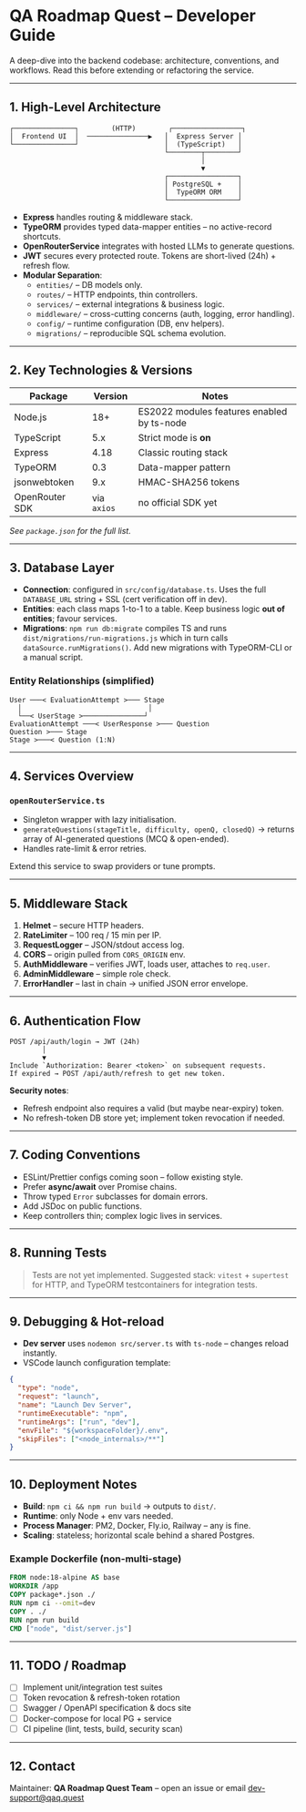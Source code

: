 # QA Roadmap Quest – Developer Guide

A deep-dive into the backend codebase: architecture, conventions, and workflows. Read this before extending or refactoring the service.

---

## 1. High-Level Architecture

```
┌───────────────┐        (HTTP)        ┌─────────────────┐
│  Frontend UI  │  ───────────────▶   │  Express Server │
└───────────────┘                     │  (TypeScript)   │
                                      └────────┬────────┘
                                               │
                                               ▼
                                      ┌─────────────────┐
                                      │ PostgreSQL +    │
                                      │  TypeORM ORM    │
                                      └─────────────────┘
```

* **Express** handles routing & middleware stack.
* **TypeORM** provides typed data-mapper entities – no active-record shortcuts.
* **OpenRouterService** integrates with hosted LLMs to generate questions.
* **JWT** secures every protected route. Tokens are short-lived (24h) + refresh flow.
* **Modular Separation**:
  * `entities/` – DB models only.
  * `routes/` – HTTP endpoints, thin controllers.
  * `services/` – external integrations & business logic.
  * `middleware/` – cross-cutting concerns (auth, logging, error handling).
  * `config/` – runtime configuration (DB, env helpers).
  * `migrations/` – reproducible SQL schema evolution.

---

## 2. Key Technologies & Versions

| Package | Version | Notes |
|---------|---------|-------|
| Node.js | 18+ | ES2022 modules features enabled by ts-node |
| TypeScript | 5.x | Strict mode is **on** |
| Express | 4.18 | Classic routing stack |
| TypeORM | 0.3 | Data-mapper pattern |
| jsonwebtoken | 9.x | HMAC-SHA256 tokens |
| OpenRouter SDK | via `axios` | no official SDK yet |

*See `package.json` for the full list.*

---

## 3. Database Layer

* **Connection**: configured in `src/config/database.ts`. Uses the full `DATABASE_URL` string + SSL (cert verification off in dev).
* **Entities**: each class maps 1-to-1 to a table. Keep business logic **out of entities**; favour services.
* **Migrations**: `npm run db:migrate` compiles TS and runs `dist/migrations/run-migrations.js` which in turn calls `dataSource.runMigrations()`. Add new migrations with TypeORM-CLI or a manual script.

### Entity Relationships (simplified)

```
User ───< EvaluationAttempt >─── Stage
  │                               │
  └──< UserStage >───────────────┘
EvaluationAttempt ───< UserResponse >─── Question
Question >─── Stage
Stage >───< Question (1:N)
```

---

## 4. Services Overview

### `openRouterService.ts`
* Singleton wrapper with lazy initialisation.
* `generateQuestions(stageTitle, difficulty, openQ, closedQ)` → returns array of AI-generated questions (MCQ & open-ended).
* Handles rate-limit & error retries.

Extend this service to swap providers or tune prompts.

---

## 5. Middleware Stack

1. **Helmet** – secure HTTP headers.
2. **RateLimiter** – 100 req / 15 min per IP.
3. **RequestLogger** – JSON/stdout access log.
4. **CORS** – origin pulled from `CORS_ORIGIN` env.
5. **AuthMiddleware** – verifies JWT, loads user, attaches to `req.user`.
6. **AdminMiddleware** – simple role check.
7. **ErrorHandler** – last in chain → unified JSON error envelope.

---

## 6. Authentication Flow

```
POST /api/auth/login → JWT (24h)
        │
        ▼
Include `Authorization: Bearer <token>` on subsequent requests.
If expired → POST /api/auth/refresh to get new token.
```

**Security notes**:
* Refresh endpoint also requires a valid (but maybe near-expiry) token.
* No refresh-token DB store yet; implement token revocation if needed.

---

## 7. Coding Conventions

* ESLint/Prettier configs coming soon – follow existing style.
* Prefer **async/await** over Promise chains.
* Throw typed `Error` subclasses for domain errors.
* Add JSDoc on public functions.
* Keep controllers thin; complex logic lives in services.

---

## 8. Running Tests

> Tests are not yet implemented. Suggested stack: `vitest` + `supertest` for HTTP, and TypeORM testcontainers for integration tests.

---

## 9. Debugging & Hot-reload

* **Dev server** uses `nodemon src/server.ts` with `ts-node` – changes reload instantly.
* VSCode launch configuration template:

```json
{
  "type": "node",
  "request": "launch",
  "name": "Launch Dev Server",
  "runtimeExecutable": "npm",
  "runtimeArgs": ["run", "dev"],
  "envFile": "${workspaceFolder}/.env",
  "skipFiles": ["<node_internals>/**"]
}
```

---

## 10. Deployment Notes

* **Build**: `npm ci && npm run build` → outputs to `dist/`.
* **Runtime**: only Node + env vars needed.
* **Process Manager**: PM2, Docker, Fly.io, Railway – any is fine.
* **Scaling**: stateless; horizontal scale behind a shared Postgres.

### Example Dockerfile (non-multi-stage)

```dockerfile
FROM node:18-alpine AS base
WORKDIR /app
COPY package*.json ./
RUN npm ci --omit=dev
COPY . ./
RUN npm run build
CMD ["node", "dist/server.js"]
```

---

## 11. TODO / Roadmap

- [ ] Implement unit/integration test suites
- [ ] Token revocation & refresh-token rotation
- [ ] Swagger / OpenAPI specification & docs site
- [ ] Docker-compose for local PG + service
- [ ] CI pipeline (lint, tests, build, security scan)

---

## 12. Contact

Maintainer: **QA Roadmap Quest Team** – open an issue or email dev-support@qaq.quest
